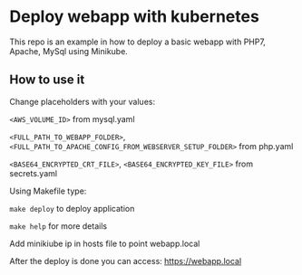 # Deploy webapp with kubernetes

This repo is an example in how to deploy a basic webapp with PHP7, Apache, MySql using Minikube.

## How to use it
Change placeholders with your values:

`<AWS_VOLUME_ID>` from mysql.yaml

`<FULL_PATH_TO_WEBAPP_FOLDER>`, `<FULL_PATH_TO_APACHE_CONFIG_FROM_WEBSERVER_SETUP_FOLDER>` from php.yaml

`<BASE64_ENCRYPTED_CRT_FILE>`, `<BASE64_ENCRYPTED_KEY_FILE>` from secrets.yaml

Using Makefile type:

`make deploy` to deploy application

`make help` for more details

Add minikiube ip in hosts file to point webapp.local

After the deploy is done you can access: https://webapp.local